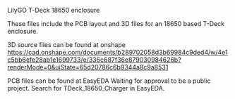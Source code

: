 LilyGO T-Deck 18650 enclosure

These files include the PCB layout and 3D files for an 18650 based T-Deck enclosure. 

3D source files can be found at onshape
https://cad.onshape.com/documents/b289702058d3b69984c9ded4/w/4e1c5bb6efe28ab1e1699733/e/336c687f36e879030984626b?renderMode=0&uiState=65d20786c6b9344a8c9a8531

PCB files can be found at EasyEDA
Waiting for approval to be a public project. Search for TDeck_18650_Charger in EasyEDA. 
